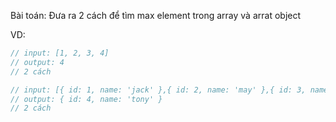 Bài toán: Đưa ra 2 cách để tìm max element trong array và arrat object

VD:
```javascript
// input: [1, 2, 3, 4]
// output: 4
// 2 cách

// input: [{ id: 1, name: 'jack' },{ id: 2, name: 'may' },{ id: 3, name: 'shawn' },{ id: 4, name: 'tony' }]
// output: { id: 4, name: 'tony' }
// 2 cách

```
